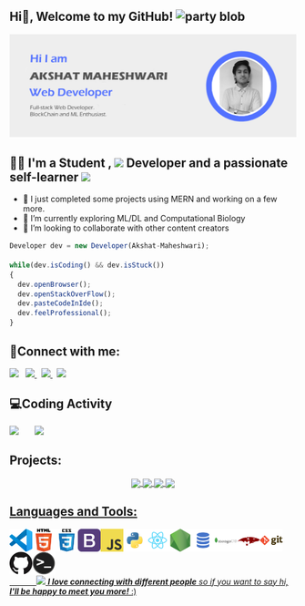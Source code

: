 ## Hi👋, Welcome to my GitHub! <img width="30" src="https://camo.githubusercontent.com/8dd1044426df54e4ae42f9df9d1957f058c02333f8776e66dc6d371a442529af/68747470733a2f2f656d6f6a69732e736c61636b6d6f6a69732e636f6d2f656d6f6a69732f696d616765732f313539333535353338392f393537392f626c6f625f657863697465642e6769663f31353933353535333839" alt="party blob" data-canonical-src="https://emojis.slackmojis.com/emojis/images/1593555389/9579/blob_excited.gif?1593555389" style="max-width: 100%;">
<img src="https://github.com/Akshat-Maheshwari/Akshat-Maheshwari/blob/main/profile_thumbnail.png" />


## :man_student: I'm a Student , <img src="https://camo.githubusercontent.com/63371d36886ee658f5a97401f393e1ab1684b2fd3de674b8f5efc7d410b2a3d0/68747470733a2f2f6d656469612e67697068792e636f6d2f6d656469612f57556c706c634d704f43456d5447427442572f67697068792e676966" width="30" data-canonical-src="https://media.giphy.com/media/WUlplcMpOCEmTGBtBW/giphy.gif" style="max-width: 100%;"> Developer and a passionate self-learner <img src="https://camo.githubusercontent.com/7d5c1327f28f30dd3b242d60c92fa399051bd5765af36f7c8df5138ac67d8f7b/68747470733a2f2f6d656469612e67697068792e636f6d2f6d656469612f6659536e486c75667365636f38466839335a2f67697068792e676966" width="30" data-canonical-src="https://media.giphy.com/media/fYSnHlufseco8Fh93Z/giphy.gif" style="max-width: 100%;"> 


- 🔭 I just completed some projects using MERN and working on a few more.
- 🌱 I’m currently exploring ML/DL and Computational Biology
- 👯 I’m looking to collaborate with other content creators

```js
Developer dev = new Developer(Akshat-Maheshwari);

while(dev.isCoding() && dev.isStuck())  
{
  dev.openBrowser();
  dev.openStackOverFlow();
  dev.pasteCodeInIde();
  dev.feelProfessional();
}
```


## 🔗Connect with me: 

<a href="https://www.linkedin.com/in/akshat-maheshwari-059872219/"><img src="https://img.shields.io/badge/LinkedIn-0077B5?style=for-the-badge&logo=linkedin&logoColor=white" /></a> &nbsp;
<a href="https://www.instagram.com/akshatmaheshwarii/"><img src="https://img.shields.io/badge/Instagram-E4405F?style=for-the-badge&logo=instagram&logoColor=white" />
</a> &nbsp;
<a target="_blank" href="https://mail.google.com/mail/?view=cm&fs=1&tf=1&to=0.akshat.maheshwari@gmail.com&body=my-text"><img src="https://img.shields.io/badge/Gmail-D14836?style=for-the-badge&logo=gmail&logoColor=white">
</a> &nbsp;
<a href="https://www.facebook.com/akshat.maheshwari.547389/"><img src="https://img.shields.io/badge/Facebook-1877F2?style=for-the-badge&logo=facebook&logoColor=white" />
</a>



## 💻Coding Activity
<img height="200em" src="https://github-readme-stats.vercel.app/api?username=Akshat-Maheshwari&show_icons=true&hide_border=true&&count_private=true&include_all_commits=true" /> &nbsp; &nbsp; &nbsp;
<img height="200em" src="https://github-readme-stats.vercel.app/api/top-langs/?username=Akshat-Maheshwari" /> 


## Projects:
<center>
  <a href="https://github.com/Akshat-Maheshwari/Tequila-Triceps-Podcast">
    <img align="center" src="https://github-readme-stats.vercel.app/api/pin/?username=Akshat-Maheshwari&repo=Tequila-Triceps-Podcast&theme=ayu-mirage&layout=compact" />
  </a>
  <a href="https://github.com/Akshat-Maheshwari/Restaurant-NPC-AI">
    <img align="center" src="https://github-readme-stats.vercel.app/api/pin/?username=Akshat-Maheshwari&repo=Restaurant-NPC-AI&theme=ayu-mirage&layout=compact" />
  </a>
  </a>
    <a href="https://github.com/Akshat-Maheshwari/kanban-board">
    <img align="center" src="https://github-readme-stats.vercel.app/api/pin/?username=Akshat-Maheshwari&repo=kanban-board&theme=ayu-mirage&layout=compact" />
  </a>
  <a href="https://github.com/Akshat-Maheshwari/WhatsApp-clone-frontend">
    <img align="center" src="https://github-readme-stats.vercel.app/api/pin/?username=Akshat-Maheshwari&repo=WhatsApp-clone-frontend&theme=ayu-mirage&layout=compact" />
</center>

## Languages and Tools:


<img align="left" alt="Visual Studio Code" width="40px" src="https://raw.githubusercontent.com/github/explore/80688e429a7d4ef2fca1e82350fe8e3517d3494d/topics/visual-studio-code/visual-studio-code.png" />
<img align="left" alt="HTML5" width="40px" src="https://raw.githubusercontent.com/github/explore/80688e429a7d4ef2fca1e82350fe8e3517d3494d/topics/html/html.png" />
<img align="left" alt="CSS3" width="40px" src="https://raw.githubusercontent.com/github/explore/80688e429a7d4ef2fca1e82350fe8e3517d3494d/topics/css/css.png" />
<img align="left" alt="Bootstrap" width="40px" src="https://raw.githubusercontent.com/github/explore/80688e429a7d4ef2fca1e82350fe8e3517d3494d/topics/bootstrap/bootstrap.png" />
<img align="left" alt="JavaScript" width="40px" src="https://raw.githubusercontent.com/github/explore/80688e429a7d4ef2fca1e82350fe8e3517d3494d/topics/javascript/javascript.png" />
<img align="left" alt="Python" width="40px" src="https://raw.githubusercontent.com/github/explore/80688e429a7d4ef2fca1e82350fe8e3517d3494d/topics/python/python.png" />
<img align="left" alt="React" width="40px" src="https://raw.githubusercontent.com/github/explore/80688e429a7d4ef2fca1e82350fe8e3517d3494d/topics/react/react.png" />
<img align="left" alt="Node.js" width="40px" src="https://raw.githubusercontent.com/github/explore/80688e429a7d4ef2fca1e82350fe8e3517d3494d/topics/nodejs/nodejs.png" />
<img align="left" alt="SQL" width="40px" src="https://raw.githubusercontent.com/github/explore/80688e429a7d4ef2fca1e82350fe8e3517d3494d/topics/sql/sql.png" />
<img align="left" alt="MongoDB" width="40px" src="https://raw.githubusercontent.com/github/explore/80688e429a7d4ef2fca1e82350fe8e3517d3494d/topics/mongodb/mongodb.png" />
<img align="left" alt="MongoDB" width="40px" src="https://raw.githubusercontent.com/github/explore/80688e429a7d4ef2fca1e82350fe8e3517d3494d/topics/mongoose/mongoose.png" />
<img align="left" alt="Git" width="40px" src="https://raw.githubusercontent.com/github/explore/80688e429a7d4ef2fca1e82350fe8e3517d3494d/topics/git/git.png" />
<img align="left" alt="GitHub" width="40px" src="https://raw.githubusercontent.com/github/explore/78df643247d429f6cc873026c0622819ad797942/topics/github/github.png" />
<img align="left" alt="Terminal" width="40px" src="https://raw.githubusercontent.com/github/explore/80688e429a7d4ef2fca1e82350fe8e3517d3494d/topics/terminal/terminal.png" />

<br />
<br />
<br />
<br />


 &nbsp; &nbsp; &nbsp; &nbsp; &nbsp; &nbsp; <img src="https://camo.githubusercontent.com/ec0df7b334d15078e980be8f26f35f1bd6f004eaa4a121db42fed361360c1817/68747470733a2f2f6d656469612e67697068792e636f6d2f6d656469612f4c6e516a7057614f4e386e68723231764e572f67697068792e676966" width="60" data-canonical-src="https://media.giphy.com/media/LnQjpWaON8nhr21vNW/giphy.gif" style="max-width: 100%;" /> ***I love connecting with different people*** *so if you want to say hi,* ***I'll be happy to meet you more!*** :)
